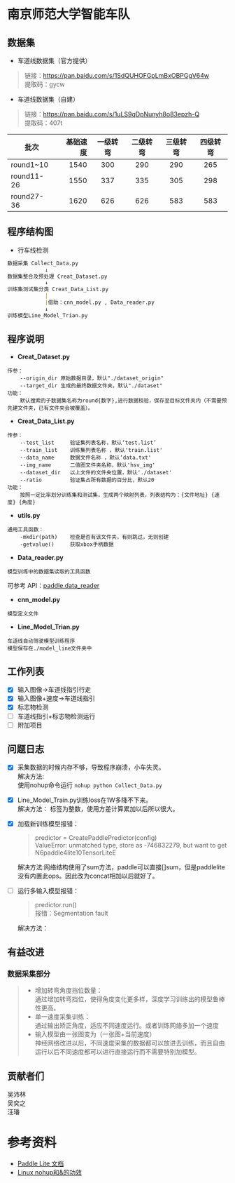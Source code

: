 # 南京师范大学智能车队
## 数据集
- 车道线数据集（官方提供）
>链接：https://pan.baidu.com/s/1SdQUHOFGpLmBxOBPGgV64w  
提取码：gycw

- 车道线数据集（自建）  

>链接：https://pan.baidu.com/s/1uLS9qDpNunyh8o83epzh-Q  
提取码：407t  

| 批次        | 基础速度   |  一级转弯  | 二级转弯 | 三级转弯 | 四级转弯 |
| --------   | -----:    | :----:   | :----:  |:----:  |:----:  |
| round1~10  | 1540   |   300   | 290     | 290    |  265   |
| round11-26 | 1550     |337     |335       |305     |298       |
|round27-36  | 1620    | 626    |626        | 583   | 583       |
## 程序结构图  
- 行车线检测  

```Markdown
数据采集 Collect_Data.py
            ↓
数据集整合及预处理 Creat_Dataset.py
            ↓
训练集测试集分类 Creat_Data_List.py
            |
            |借助：cnn_model.py , Data_reader.py
            ↓
训练模型Line_Model_Trian.py
```

## 程序说明  
* __Creat_Dataset.py__  
```buildoutcfg
传参：  
    --origin_dir 原始数据目录，默认"./dataset_origin"  
    --target_dir 生成的最终数据文件夹，默认"./dataset"
功能：  
    默认搜索的子数据集名称为round{数字},进行数据校验，保存至目标文件夹内（不需要预先建文件夹，已有文件夹会被覆盖）。
```
* __Creat_Data_List.py__
```buildoutcfg
传参：
    --test_list     验证集列表名称，默认‘test.list’
    --train_list    训练集列表名称 ，默认'train.list'
    --data_name     数据文件名称 ，默认‘data.txt'
    --img_name      二值图文件夹名称，默认'hsv_img'
    --dataset_dir   以上文件的文件夹位置，默认'./dataset'
    --ratio         验证集占所有数据的百分比，默认20
功能：
    按照一定比率划分训练集和测试集，生成两个映射列表，列表结构为：{文件地址} {速度} {角度}
```
* __utils.py__
```buildoutcfg
通用工具函数：
    -mkdir(path)    检查是否有该文件夹，有则跳过，无则创建
    -getvalue()     获取xbox手柄数据
```
* __Data_reader.py__
```buildoutcfg
模型训练中的数据集读取的工具函数
```
可参考 API：[paddle.data_reader](https://www.paddlepaddle.org.cn/documentation/docs/zh/api_cn/data_cn/data_reader_cn/Reader_cn.html)

* __cnn_model.py__
```buildoutcfg
模型定义文件
```
* __Line_Model_Trian.py__
```buildoutcfg
车道线自动驾驶模型训练程序
模型保存在./model_line文件夹中
```

## 工作列表
- [x] 输入图像->车道线指引行走
- [x] 输入图像+速度->车道线指引
- [x] 标志物检测
- [ ] 车道线指引+标志物检测运行
- [ ] 附加项目

## 问题日志
- [x] 采集数据的时候内存不够，导致程序崩溃，小车失灵。  
解决方法:  
使用nohup命令运行  `nohup python Collect_Data.py`

- [x] Line_Model_Train.py训练loss在1W多降不下来。  
解决方法： 标签为整数，使用方差计算累加以后所以很大。 

- [x] 加载新训练模型报错： 
    > predictor = CreatePaddlePredictor(config)  
    ValueError: unmatched type, store as -746832279, but want to get N6paddle4lite10TensorLiteE 

    解决方法:网络结构使用了sum方法，paddle可以直接[]sum，但是paddlelite没有内置此ops。因此改为concat相加以后就好了。
- [ ] 运行多输入模型报错：
    >predictor.run()  
    报错：Segmentation fault  

    解决方法：

## 有益改进
### 数据采集部分
>* 增加转弯角度挡位数量：  
>通过增加转弯挡位，使得角度变化更多样，深度学习训练出的模型鲁棒性更高。  
>* 单一速度采集训练：  
>通过输出矫正角度，适应不同速度运行。或者训练网络多加一个速度
>* 输入模型由一张图变为（一张图+当前速度）  
>神经网络改进以后，不同速度采集的数据都可以放进去训练，而且自由运行以后不同速度都可以进行直接运行而不需要特别加模型。

## 贡献者们  
吴沛林  
吴奕之  
汪璠

# 参考资料
- [Paddle Lite 文档](https://paddle-lite.readthedocs.io/zh/latest/introduction/tech_highlights.html)
- [Linux nohup和&的功效](https://www.cnblogs.com/laoyeye/p/9346330.html)  
